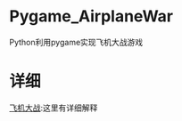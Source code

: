 # Pygame_AirplaneWar
Python利用pygame实现飞机大战游戏

# 详细   
[飞机大战](https://blog.csdn.net/liu17234050/article/details/136892139?spm=1001.2014.3001.5501):这里有详细解释   

